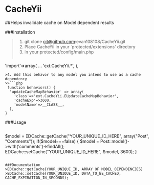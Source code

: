CacheYii
========

##Helps invalidate cache on Model dependent results

###Installation
>1. git clone git@github.com:evan108108/CacheYii.git
>2. Place CacheYii in your 'protected/extensions' directory
>3. In your protected/config/main.php
>>```php
'import'=>array(
    ...
    'ext.CacheYii.*',
),
```
>4. Add this behavor to any model you intend to use as a cache dependency 
>>```php
 function behaviors() {
  'updateCacheMapBehavior' => array(
    'class'=>'ext.CacheYii.EUpdateCacheMapBehavior',
    'cacheExp'=>3600,
    'modelName'=>__CLASS__,
  ),
}
```

###Usage
>```php
$model = EDCache::getCache("YOUR_UNIQUE_ID_HERE", array("Post", "Comments"));
if($model===false)
{
   $model = Post::model()->with('comments')->findAll();
   EDCache::setCache("YOUR_UNIQUE_ID_HERE", $model, 3600);
}
```

###Documentation
>EDCache::getCache(YOUR_UNIQUE_ID, ARRAY_OF_MODEL_DEPENDENCIES)
>EDCache::setCache(YOUR_UNIQUE_ID, DATA_TO_BE_CACHED, CACHE_EXPIRATION_IN_SECONDS);
